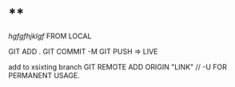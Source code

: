 # \*\*

_hgfgfhjklgf_
FROM LOCAL

GIT ADD .
GIT COMMIT -M
GIT PUSH => LIVE

add to xsixting branch
GIT REMOTE ADD ORIGIN "LINK" // -U FOR PERMANENT USAGE.
